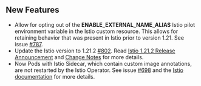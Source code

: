 ## New Features

- Allow for opting out of the **ENABLE_EXTERNAL_NAME_ALIAS** Istio pilot environment variable in the Istio custom resource. This allows for retaining behavior that was present in Istio prior to version 1.21. See issue [#787](https://github.com/kyma-project/istio/issues/787 ).
- Update the Istio version to 1.21.2 [#802](https://github.com/kyma-project/istio/pull/802). Read [Istio 1.21.2 Release Announcement](https://istio.io/latest/news/releases/1.21.x/announcing-1.21.2/) and [Change Notes](https://istio.io/latest/news/releases/1.21.x/announcing-1.21/change-notes/) for more details.
- Now Pods with Istio Sidecar, which contain custom image annotations, are not restarted by the Istio Operator. See issue [#698](https://github.com/kyma-project/istio/issues/698) and the [Istio documentation](https://istio.io/latest/docs/reference/config/annotations/#SidecarProxyImage) for more details.